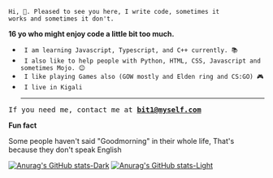 <code>Hi, 👋. Pleased to see you here, I write code, sometimes it works and sometimes it don't.</code>

<b>16 yo who might enjoy code a little bit too much.</b>


<ul>
  <li><code> I am learning Javascript, Typescript, and C++ currently. 📚</code> </li>
  <li><code> I also like to help people with Python, HTML, CSS, Javascript and sometimes Mojo. 😊</code> </li>
  <li><code> I like playing Games also (GOW mostly and Elden ring and CS:GO) 🎮</code></li>
  <li><code> I live in Kigali</code> </li>
  <hr/>
</ul>


<pre>If you need me, contact me at <a href="mailto:bit1@myself.com"><b>bit1@myself.com</b></a></pre>

<b> Fun fact </b>
<p> Some people haven't said "Goodmorning" in their whole life, That's because they don't speak English </P

<hr/>

[![Anurag's GitHub stats-Dark](https://github-readme-stats.vercel.app/api?username=kratosix&show_icons=true&theme=dark#gh-dark-mode-only)](https://github.com/anuraghazra/github-readme-stats#gh-dark-mode-only)
[![Anurag's GitHub stats-Light](https://github-readme-stats.vercel.app/api?username=kratosix&show_icons=true&theme=default#gh-light-mode-only)](https://github.com/anuraghazra/github-readme-stats#gh-light-mode-only)
